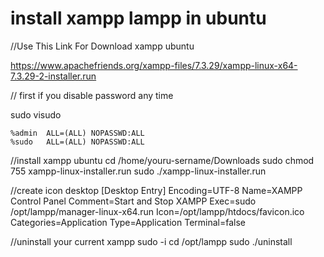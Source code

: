 # install xampp lampp in ubuntu

//Use This Link For Download xampp ubuntu

https://www.apachefriends.org/xampp-files/7.3.29/xampp-linux-x64-7.3.29-2-installer.run

// first if you disable password any time

sudo visudo

	%admin	ALL=(ALL) NOPASSWD:ALL
	%sudo	ALL=(ALL) NOPASSWD:ALL
	

//install xampp ubuntu
	cd /home/youru-sername/Downloads
	sudo chmod 755 xampp-linux-installer.run
	sudo ./xampp-linux-installer.run

//create icon desktop
[Desktop Entry]
Encoding=UTF-8
Name=XAMPP Control Panel
Comment=Start and Stop XAMPP
Exec=sudo /opt/lampp/manager-linux-x64.run
Icon=/opt/lampp/htdocs/favicon.ico
Categories=Application
Type=Application
Terminal=false

//uninstall your current xampp 
sudo -i
cd /opt/lampp
sudo ./uninstall
